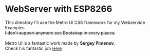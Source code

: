 # WebServer with ESP8266
This directory I'll use the Metro UI CSS framework for my Webservice Examples.<br />
<s>I don't support anymore see Bootstrap in every places.</s><br /><br />
Metro UI is a fantastic work made by <b>Sergey Pimenov</b>. <br />
Check his fantastic job <a href='https://metroui.org.ua'>Here</a> 
